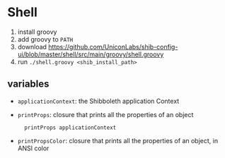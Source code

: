 # Shell

1. install groovy
2. add groovy to `PATH`
3. download https://github.com/UniconLabs/shib-config-ui/blob/master/shell/src/main/groovy/shell.groovy
3. run `./shell.groovy <shib_install_path>`

## variables

* `applicationContext`: the Shibboleth application Context
* `printProps`: closure that prints all the properties of an object

        printProps applicationContext

* `printPropsColor`: closure that prints all the properties of an object, in ANSI color
